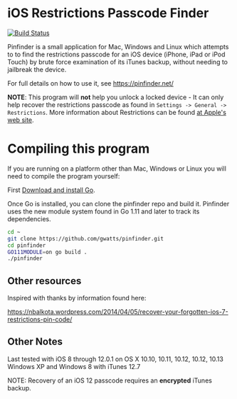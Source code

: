 # iOS Restrictions Passcode Finder

[![Build Status](https://travis-ci.org/gwatts/pinfinder.svg?branch=master)](https://travis-ci.org/gwatts/pinfinder)

Pinfinder is a small application for Mac, Windows and Linux which attempts to to find the restrictions passcode
for an iOS device (iPhone, iPad or iPod Touch) by brute force examination of its iTunes backup, without needing to jailbreak the device.

For full details on how to use it, see https://pinfinder.net/

**NOTE**: This program will **not** help you unlock a locked device - It can only help recover the restrictions
passcode as found in `Settings -> General -> Restrictions`.  More information about Restrictions
can be found [at Apple's web site](https://support.apple.com/en-us/HT201304).


# Compiling this program

If you are running on a platform other than Mac, Windows or Linux you will need to compile the program yourself:


First [Download and install Go](https://golang.org/doc/install).

Once Go is installed, you can clone the pinfinder repo and build it.   Pinfinder uses the new module system found in Go 1.11 and later to track its dependencies.


```bash
cd ~
git clone https://github.com/gwatts/pinfinder.git
cd pinfinder
GO111MODULE=on go build .
./pinfinder
```

## Other resources

Inspired with thanks by information found here:

https://nbalkota.wordpress.com/2014/04/05/recover-your-forgotten-ios-7-restrictions-pin-code/


## Other Notes

Last tested with iOS 8 through 12.0.1 on OS X 10.10, 10.11, 10.12, 10.12, 10.13 Windows XP and Windows 8 with iTunes 12.7

NOTE: Recovery of an iOS 12 passcode requires an **encrypted** iTunes backup.
